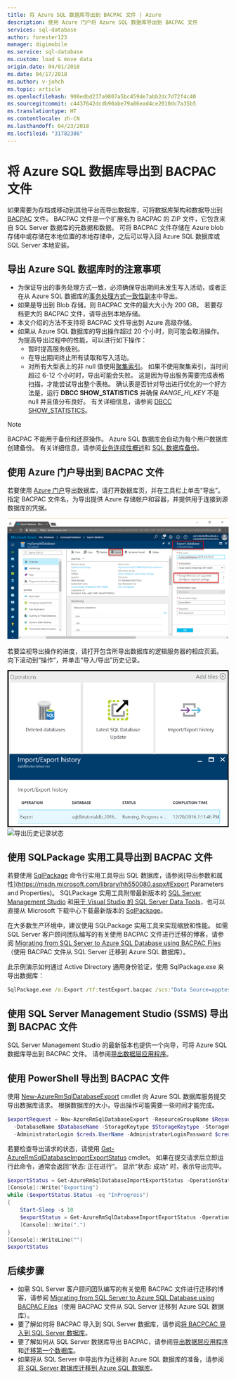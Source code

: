 ```yaml
---
title: 将 Azure SQL 数据库导出到 BACPAC 文件 | Azure
description: 使用 Azure 门户将 Azure SQL 数据库导出到 BACPAC 文件
services: sql-database
author: forester123
manager: digimobile
ms.service: sql-database
ms.custom: load & move data
origin.date: 04/01/2018
ms.date: 04/17/2018
ms.author: v-johch
ms.topic: article
ms.openlocfilehash: 908edbd237a9807a5bc459de7abb2dc7d72f4c40
ms.sourcegitcommit: c4437642dcdb90abe79a86ead4ce2010dc7a35b5
ms.translationtype: HT
ms.contentlocale: zh-CN
ms.lasthandoff: 04/23/2018
ms.locfileid: "31782386"
---
```

# <a name="export-an-azure-sql-database-to-a-bacpac-file"></a>将 Azure SQL 数据库导出到 BACPAC 文件

如果需要为存档或移动到其他平台而导出数据库，可将数据库架构和数据导出到 [BACPAC](https://msdn.microsoft.com/library/ee210546.aspx#Anchor_4) 文件。 BACPAC 文件是一个扩展名为 BACPAC 的 ZIP 文件，它包含来自 SQL Server 数据库的元数据和数据。 可将 BACPAC 文件存储在 Azure blob 存储中或存储在本地位置的本地存储中，之后可以导入回 Azure SQL 数据库或 SQL Server 本地安装。 

## <a name="considerations-when-exporting-an-azure-sql-database"></a>导出 Azure SQL 数据库时的注意事项

* 为保证导出的事务处理方式一致，必须确保导出期间未发生写入活动，或者正在从 Azure SQL 数据库的[事务处理方式一致性副本](sql-database-copy.md)中导出。
* 如果是导出到 Blob 存储，则 BACPAC 文件的最大大小为 200 GB。 若要存档更大的 BACPAC 文件，请导出到本地存储。
* 本文介绍的方法不支持将 BACPAC 文件导出到 Azure 高级存储。
* 如果从 Azure SQL 数据库的导出操作超过 20 个小时，则可能会取消操作。 为提高导出过程中的性能，可以进行如下操作：
  * 暂时提高服务级别。
  * 在导出期间终止所有读取和写入活动。
  * 对所有大型表上的非 null 值使用[聚集索引](https://msdn.microsoft.com/library/ms190457.aspx)。 如果不使用聚集索引，当时间超过 6-12 个小时时，导出可能会失败。 这是因为导出服务需要完成表格扫描，才能尝试导出整个表格。 确认表是否针对导出进行优化的一个好方法是，运行 **DBCC SHOW_STATISTICS** 并确保 *RANGE_HI_KEY* 不是 null 并且值分布良好。 有关详细信息，请参阅 [DBCC SHOW_STATISTICS](https://msdn.microsoft.com/library/ms174384.aspx)。

> [!NOTE]
> BACPAC 不能用于备份和还原操作。 Azure SQL 数据库会自动为每个用户数据库创建备份。 有关详细信息，请参阅[业务连续性概述](sql-database-business-continuity.md)和 [SQL 数据库备份](sql-database-automated-backups.md)。  
> 

## <a name="export-to-a-bacpac-file-using-the-azure-portal"></a>使用 Azure 门户导出到 BACPAC 文件

若要使用 [Azure 门户](https://portal.azure.cn)导出数据库，请打开数据库页，并在工具栏上单击“导出”。 指定 BACPAC 文件名，为导出提供 Azure 存储帐户和容器，并提供用于连接到源数据库的凭据。  

![数据库导出](./media/sql-database-export/database-export.png)

若要监视导出操作的进度，请打开包含所导出数据库的逻辑服务器的相应页面。 向下滚动到“操作”，并单击“导入/导出”历史记录。

![导出历史记录](./media/sql-database-export/export-history.png)
![导出历史记录状态](./media/sql-database-export/export-history2.png)

## <a name="export-to-a-bacpac-file-using-the-sqlpackage-utility"></a>使用 SQLPackage 实用工具导出到 BACPAC 文件

若要使用 [SqlPackage](https://msdn.microsoft.com/library/hh550080.aspx) 命令行实用工具导出 SQL 数据库，请参阅[导出参数和属性](https://msdn.microsoft.com/library/hh550080.aspx#Export Parameters and Properties)。 SQLPackage 实用工具附带最新版本的 [SQL Server Management Studio](https://msdn.microsoft.com/library/mt238290.aspx) 和[用于 Visual Studio 的 SQL Server Data Tools](https://msdn.microsoft.com/library/mt204009.aspx)，也可以直接从 Microsoft 下载中心下载最新版本的 [SqlPackage](https://www.microsoft.com/download/details.aspx?id=53876)。

在大多数生产环境中，建议使用 SQLPackage 实用工具来实现缩放和性能。 如需 SQL Server 客户顾问团队编写的有关使用 BACPAC 文件进行迁移的博客，请参阅 [Migrating from SQL Server to Azure SQL Database using BACPAC Files](https://blogs.msdn.microsoft.com/sqlcat/2016/10/20/migrating-from-sql-server-to-azure-sql-database-using-bacpac-files/)（使用 BACPAC 文件从 SQL Server 迁移到 Azure SQL 数据库）。

此示例演示如何通过 Active Directory 通用身份验证，使用 SqlPackage.exe 来导出数据库：

```cmd
SqlPackage.exe /a:Export /tf:testExport.bacpac /scs:"Data Source=apptestserver.database.chinacloudapi.cn;Initial Catalog=MyDB;" /ua:True /tid:"apptest.partner.onmschina.cn"
```

## <a name="export-to-a-bacpac-file-using-sql-server-management-studio-ssms"></a>使用 SQL Server Management Studio (SSMS) 导出到 BACPAC 文件

SQL Server Management Studio 的最新版本也提供一个向导，可将 Azure SQL 数据库导出到 BACPAC 文件。 请参阅[导出数据层应用程序](https://docs.microsoft.com/sql/relational-databases/data-tier-applications/export-a-data-tier-application)。

## <a name="export-to-a-bacpac-file-using-powershell"></a>使用 PowerShell 导出到 BACPAC 文件

使用 [New-AzureRmSqlDatabaseExport](https://docs.microsoft.com/powershell/module/azurerm.sql/new-azurermsqldatabaseexport) cmdlet 向 Azure SQL 数据库服务提交导出数据库请求。 根据数据库的大小，导出操作可能需要一些时间才能完成。

 ```powershell
 $exportRequest = New-AzureRmSqlDatabaseExport -ResourceGroupName $ResourceGroupName -ServerName $ServerName `
   -DatabaseName $DatabaseName -StorageKeytype $StorageKeytype -StorageKey $StorageKey -StorageUri $BacpacUri `
   -AdministratorLogin $creds.UserName -AdministratorLoginPassword $creds.Password
 ```

若要检查导出请求的状态，请使用 [Get-AzureRmSqlDatabaseImportExportStatus](https://docs.microsoft.com/powershell/module/azurerm.sql/get-azurermsqldatabaseimportexportstatus) cmdlet。 如果在提交请求后立即运行此命令，通常会返回“状态: 正在进行”。 显示“状态: 成功”  时，表示导出完毕。

```powershell
$exportStatus = Get-AzureRmSqlDatabaseImportExportStatus -OperationStatusLink $exportRequest.OperationStatusLink
[Console]::Write("Exporting")
while ($exportStatus.Status -eq "InProgress")
{
    Start-Sleep -s 10
    $exportStatus = Get-AzureRmSqlDatabaseImportExportStatus -OperationStatusLink $exportRequest.OperationStatusLink
    [Console]::Write(".")   
}
[Console]::WriteLine("")
$exportStatus
```

## <a name="next-steps"></a>后续步骤

* 如需 SQL Server 客户顾问团队编写的有关使用 BACPAC 文件进行迁移的博客，请参阅 [Migrating from SQL Server to Azure SQL Database using BACPAC Files](https://blogs.msdn.microsoft.com/sqlcat/2016/10/20/migrating-from-sql-server-to-azure-sql-database-using-bacpac-files/)（使用 BACPAC 文件从 SQL Server 迁移到 Azure SQL 数据库）。
* 要了解如何将 BACPAC 导入到 SQL Server 数据库，请参阅[将 BACPCAC 导入到 SQL Server 数据库](https://msdn.microsoft.com/library/hh710052.aspx)。
* 要了解如何从 SQL Server 数据库导出 BACPAC，请参阅[导出数据层应用程序](https://docs.microsoft.com/sql/relational-databases/data-tier-applications/export-a-data-tier-application)和[迁移第一个数据库](sql-database-migrate-your-sql-server-database.md)。
* 如果将从 SQL Server 中导出作为迁移到 Azure SQL 数据库的准备，请参阅[将 SQL Server 数据库迁移到 Azure SQL 数据库](sql-database-cloud-migrate.md)。

<!--Update_Description: add example shows how to export a database using SqlPackage.exe with Active Directory Universal Authentication-->